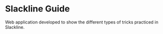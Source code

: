 # Slackline Guide
 Web application developed to show the different types of tricks practiced in Slackline.
